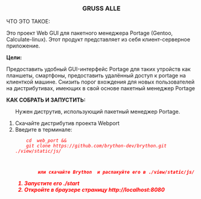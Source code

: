 <div style="text-align: left;">
						<h3 align="center">GRUSS ALLE</h3>

</b>ЧТО  ЭТО  ТАКОЕ:</b>
<p>
Это проект Web GUI для  пакетного менеджера Portage (Gentoo, Calculate-linux).
Этот продукт представляет из себя клиент-серверное приложение.</p>
<b>Цели:</b>
<p>
Предоставить удобный GUI-интерфейс Portage для таких утройств как планшеты, смартфоны,
предоставить удалённый доступ к portage на клиенткой машине.
Снизить порог вхождения для новых пользователей на дистрибутивах, имеющих в свой основе пакетный менеджер Portage</p>



<b>КАК СОБРАТЬ И ЗАПУСТИТЬ:</b>
<ol>
<p>Нужен диструтив, использующий пакетный менеджер Portage.</p>
<li>Скачайте дистрибутив проекта Webport</li>
<li>Введите в терминале:</li>
	<code>
	<i style="color: red;">cd  web_pоrt &&
	git clone https://github.com/brython-dev/brython.git ./view/static/js/ <i>
	<ol>
	<b> или скачайте Brython  и распакуйте его в ./view/static/js/ <b>
	 </code>
<li>Запустите его ./start</li>
<li>Откройте в браузере страницу http://localhost:8080</li>
</ol>
<div>
